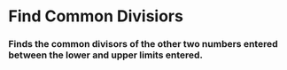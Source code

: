 # Find Common Divisiors

### Finds the common divisors of the other two numbers entered between the lower and upper limits entered.